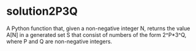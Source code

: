 # solution2P3Q
A Python function that, given a non-negative integer N, returns the value A[N] in a generated set S that consist of numbers of the form 2^P*3^Q, where P and Q are non-negative integers.
